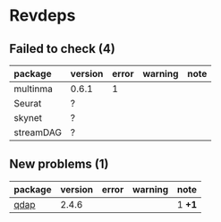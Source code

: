 # Revdeps

## Failed to check (4)

|package   |version |error |warning |note |
|:---------|:-------|:-----|:-------|:----|
|multinma  |0.6.1   |1     |        |     |
|Seurat    |?       |      |        |     |
|skynet    |?       |      |        |     |
|streamDAG |?       |      |        |     |

## New problems (1)

|package |version |error |warning |note     |
|:-------|:-------|:-----|:-------|:--------|
|[qdap](problems.md#qdap)|2.4.6   |      |        |1 __+1__ |

